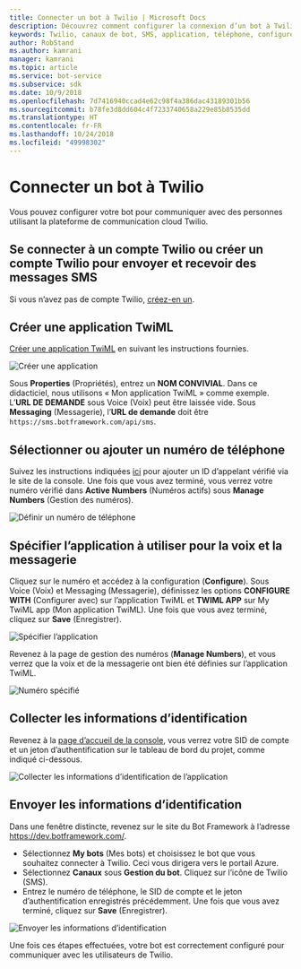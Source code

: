 ```yaml
---
title: Connecter un bot à Twilio | Microsoft Docs
description: Découvrez comment configurer la connexion d’un bot à Twilio.
keywords: Twilio, canaux de bot, SMS, application, téléphone, configurer Twilio, communication cloud, texte
author: RobStand
ms.author: kamrani
manager: kamrani
ms.topic: article
ms.service: bot-service
ms.subservice: sdk
ms.date: 10/9/2018
ms.openlocfilehash: 7d7416940ccad4e62c98f4a386dac43189301b56
ms.sourcegitcommit: b78fe3d8dd604c4f7233740658a229e85b8535dd
ms.translationtype: HT
ms.contentlocale: fr-FR
ms.lasthandoff: 10/24/2018
ms.locfileid: "49998302"
---
```

# <a name="connect-a-bot-to-twilio"></a>Connecter un bot à Twilio

Vous pouvez configurer votre bot pour communiquer avec des personnes utilisant la plateforme de communication cloud Twilio.

## <a name="log-in-to-or-create-a-twilio-account-for-sending-and-receiving-sms-messages"></a>Se connecter à un compte Twilio ou créer un compte Twilio pour envoyer et recevoir des messages SMS

Si vous n’avez pas de compte Twilio, <a href="https://www.twilio.com/try-twilio" target="_blank">créez-en un</a>.

## <a name="create-a-twiml-application"></a>Créer une application TwiML

<a href="https://support.twilio.com/hc/en-us/articles/223180928-How-Do-I-Create-a-TwiML-App-" target="_blank">Créer une application TwiML</a> en suivant les instructions fournies.

![Créer une application](~/media/channels/twi-StepTwiml.png)

Sous **Properties** (Propriétés), entrez un **NOM CONVIVIAL**. Dans ce didacticiel, nous utilisons « Mon application TwiML » comme exemple. L’**URL DE DEMANDE** sous Voice (Voix) peut être laissée vide. Sous **Messaging** (Messagerie), l’**URL de demande** doit être `https://sms.botframework.com/api/sms`.

## <a name="select-or-add-a-phone-number"></a>Sélectionner ou ajouter un numéro de téléphone

Suivez les instructions indiquées <a href = "https://support.twilio.com/hc/en-us/articles/223180048-Adding-a-Verified-Phone-Number-or-Caller-ID-with-Twilio" target="_blank">ici</a> pour ajouter un ID d’appelant vérifié via le site de la console. Une fois que vous avez terminé, vous verrez votre numéro vérifié dans **Active Numbers** (Numéros actifs) sous **Manage Numbers** (Gestion des numéros).

![Définir un numéro de téléphone](~/media/channels/twi-StepPhone.png)

## <a name="specify-application-to-use-for-voice-and-messaging"></a>Spécifier l’application à utiliser pour la voix et la messagerie

Cliquez sur le numéro et accédez à la configuration (**Configure**). Sous Voice (Voix) et Messaging (Messagerie), définissez les options **CONFIGURE WITH** (Configurer avec) sur l’application TwiML et **TWIML APP** sur My TwiML app (Mon application TwiML). Une fois que vous avez terminé, cliquez sur **Save** (Enregistrer).

![Spécifier l’application](~/media/channels/twi-StepPhone2.png)

Revenez à la page de gestion des numéros (**Manage Numbers**), et vous verrez que la voix et de la messagerie ont bien été définies sur l’application TwiML.

![Numéro spécifié](~/media/channels/twi-StepPhone3.png)


## <a name="gather-credentials"></a>Collecter les informations d’identification

Revenez à la [page d’accueil de la console](https://www.twilio.com/console/), vous verrez votre SID de compte et un jeton d’authentification sur le tableau de bord du projet, comme indiqué ci-dessous.

![Collecter les informations d’identification de l’application](~/media/channels/twi-StepAuth.png)

## <a name="submit-credentials"></a>Envoyer les informations d’identification

Dans une fenêtre distincte, revenez sur le site du Bot Framework à l’adresse https://dev.botframework.com/. 

- Sélectionnez **My bots** (Mes bots) et choisissez le bot que vous souhaitez connecter à Twilio. Ceci vous dirigera vers le portail Azure.
- Sélectionnez **Canaux** sous **Gestion du bot**. Cliquez sur l’icône de Twilio (SMS).
- Entrez le numéro de téléphone, le SID de compte et le jeton d’authentification enregistrés précédemment. Une fois que vous avez terminé, cliquez sur **Save** (Enregistrer).

![Envoyer les informations d’identification](~/media/channels/twi-StepSubmit.png)

Une fois ces étapes effectuées, votre bot est correctement configuré pour communiquer avec les utilisateurs de Twilio.